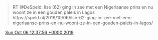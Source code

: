 > RT @DeSpeld: Ilse \(62\) ging in zee met een Nigeriaanse prins en nu woont ze in een gouden paleis in Lagos https://speld\.nl/2019/10/06/ilse\-62\-ging\-in\-zee\-met\-een\-nigeriaanse\-prins\-en\-nu\-woont\-ze\-in\-een\-gouden\-paleis\-in\-lagos/

<img src="../../media/tweet.ico" width="12" /> [Sun Oct 06 12:37:56 +0000 2019](https://twitter.com/DromerDenker/status/1180824512088203265)